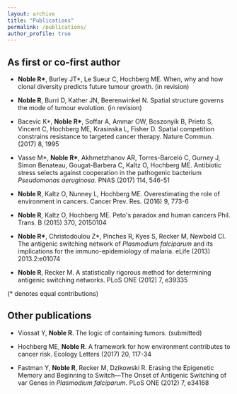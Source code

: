 ```yaml
---
layout: archive
title: "Publications"
permalink: /publications/
author_profile: true
---
```


## As first or co-first author

* **Noble R\***, Burley JT\*, Le Sueur C, Hochberg ME.
When, why and how clonal diversity predicts future tumour growth.
(in revision)

* **Noble R**, Burri D, Kather JN, Beerenwinkel N.
Spatial structure governs the mode of tumour evolution.
(in revision)

*	Bacevic K\*, **Noble R\***, Soffar A, Ammar OW, Boszonyik B, Prieto S, Vincent C, Hochberg ME, Krasinska L, Fisher D.
Spatial competition constrains resistance to targeted cancer therapy.
Nature Commun. (2017) 8, 1995

* Vasse M\*, **Noble R\***, Akhmetzhanov AR, Torres-Barceló C, Gurney J, Simon Benateau, Gougat-Barbera C, Kaltz O, Hochberg ME.
Antibiotic stress selects against cooperation in the pathogenic bacterium *Pseudomonas aeruginosa*.
PNAS (2017) 114, 546-51

* **Noble R**, Kaltz O, Nunney L, Hochberg ME.
Overestimating the role of environment in cancers.
Cancer Prev. Res. (2016) 9, 773-6

* **Noble R**, Kaltz O, Hochberg ME.
Peto's paradox and human cancers
Phil. Trans. B (2015) 370, 20150104

* **Noble R\***, Christodoulou Z\*, Pinches R, Kyes S, Recker M, Newbold CI.
The antigenic switching network of *Plasmodium falciparum* and its implications for the immuno-epidemiology of malaria.
eLife (2013) 2013.2:e01074

* **Noble R**, Recker M.
A statistically rigorous method for determining antigenic switching networks.
PLoS ONE (2012) 7, e39335

(* denotes equal contributions)

## Other publications

* Viossat Y, **Noble R**.
The logic of containing tumors.
(submitted)

* Hochberg ME, **Noble R**.
A framework for how environment contributes to cancer risk.
Ecology Letters (2017) 20, 117-34

* Fastman Y, **Noble R**, Recker M, Dzikowski R.
Erasing the Epigenetic Memory and Beginning to Switch—The Onset of Antigenic Switching of var Genes in *Plasmodium falciparum*.
PLoS ONE (2012) 7, e34168
